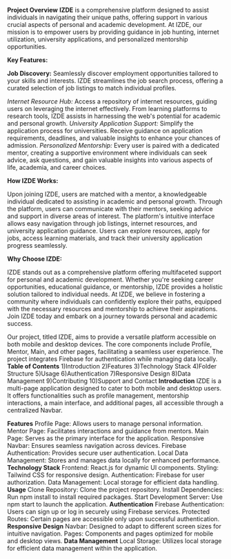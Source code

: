 **Project Overview**
**IZDE** is a comprehensive platform designed to assist individuals in navigating their unique paths, offering support in various crucial aspects of personal and academic development. At IZDE, our mission is to empower users by providing guidance in job hunting, internet utilization, university applications, and personalized mentorship opportunities.

**Key Features:**

**Job Discovery:** Seamlessly discover employment opportunities tailored to your skills and interests. IZDE streamlines the job search process, offering a curated selection of job listings to match individual profiles.

_Internet Resource Hub:_ Access a repository of internet resources, guiding users on leveraging the internet effectively. From learning platforms to research tools, IZDE assists in harnessing the web's potential for academic and personal growth.
_University Application Support:_ Simplify the application process for universities. Receive guidance on application requirements, deadlines, and valuable insights to enhance your chances of admission.
_Personalized Mentorship:_ Every user is paired with a dedicated mentor, creating a supportive environment where individuals can seek advice, ask questions, and gain valuable insights into various aspects of life, academia, and career choices.

**How IZDE Works:**

Upon joining IZDE, users are matched with a mentor, a knowledgeable individual dedicated to assisting in academic and personal growth. Through the platform, users can communicate with their mentors, seeking advice and support in diverse areas of interest.
The platform's intuitive interface allows easy navigation through job listings, internet resources, and university application guidance. Users can explore resources, apply for jobs, access learning materials, and track their university application progress seamlessly.

**Why Choose IZDE:**

IZDE stands out as a comprehensive platform offering multifaceted support for personal and academic development. Whether you're seeking career opportunities, educational guidance, or mentorship, IZDE provides a holistic solution tailored to individual needs.
At IZDE, we believe in fostering a community where individuals can confidently explore their paths, equipped with the necessary resources and mentorship to achieve their aspirations. Join IZDE today and embark on a journey towards personal and academic success.






Our project, titled IZDE, aims to provide a versatile platform accessible on both mobile and desktop devices. The core components include Profile, Mentor, Main, and other pages, facilitating a seamless user experience. The project integrates Firebase for authentication while managing data locally.
**Table of Contents**
1)Introduction
2)Features
3)Technology Stack
4)Folder Structure
5)Usage
6)Authentication
7)Responsive Design
8)Data Management
9)Contributing
10)Support and Contact
**Introduction**
IZDE is a multi-page application designed to cater to both mobile and desktop users. It offers functionalities such as profile management, mentorship interactions, a main interface, and additional pages, all accessible through a centralized Navbar.

**Features**
Profile Page: Allows users to manage personal information.
Mentor Page: Facilitates interactions and guidance from mentors.
Main Page: Serves as the primary interface for the application.
Responsive Navbar: Ensures seamless navigation across devices.
Firebase Authentication: Provides secure user authentication.
Local Data Management: Stores and manages data locally for enhanced performance.
**Technology Stack**
Frontend: React.js for dynamic UI components.
Styling: Tailwind CSS for responsive design.
Authentication: Firebase for user authorization.
Data Management: Local storage for efficient data handling.
**Usage**
Clone Repository: Clone the project repository.
Install Dependencies: Run npm install to install required packages.
Start Development Server: Use npm start to launch the application.
**Authentication**
Firebase Authentication: Users can sign up or log in securely using Firebase services.
Protected Routes: Certain pages are accessible only upon successful authentication.
**Responsive Design**
Navbar: Designed to adapt to different screen sizes for intuitive navigation.
Pages: Components and pages optimized for mobile and desktop views.
**Data Management**
Local Storage: Utilizes local storage for efficient data management within the application.


